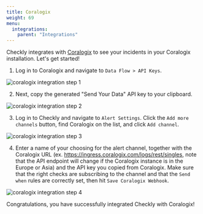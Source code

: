 ```yaml
---
title: Coralogix
weight: 69
menu:
  integrations:
    parent: "Integrations"
---
```


Checkly integrates with [Coralogix](https://coralogix.com/) to see your incidents in your Coralogix installation. Let's get started!

1. Log in to Coralogix and navigate to `Data Flow > API Keys`.

![coralogix integration step 1](/docs/images/integrations/coralogix/coralogix_step1.png)

2. Next, copy the generated "Send Your Data" API key to your clipboard.

![coralogix integration step 2](/docs/images/integrations/coralogix/coralogix_step2.png)

3. Log in to Checkly and navigate to `Alert Settings`. Click the `Add more channels` button, find Coralogix on the list, and click `Add channel`.

![coralogix integration step 3](/docs/images/integrations/coralogix/coralogix_step3.png)

4. Enter a name of your choosing for the alert channel, together with the Coralogix URL (ex. https://ingress.coralogix.com/logs/rest/singles, note that the API endpoint will change if the Coralogix instance is in the Europe or Asia) and the API key you copied from Coralogix. Make sure that the right checks are subscribing to the channel and that the `Send when` rules are correctly set, then hit `Save Coralogix Webhook`.

![coralogix integration step 4](/docs/images/integrations/coralogix/coralogix_step4.png)

Congratulations, you have successfully integrated Checkly with Coralogix!

